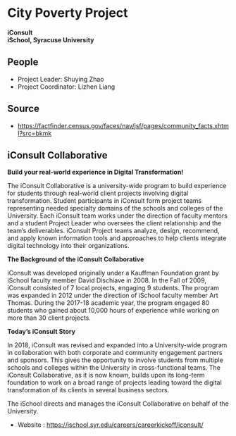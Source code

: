 # City Poverty Project   
**iConsult**   
**iSchool, Syracuse University**
## People  
- Project Leader: Shuying Zhao
- Project Coordinator: Lizhen Liang  

## Source  
- https://factfinder.census.gov/faces/nav/jsf/pages/community_facts.xhtml?src=bkmk    

## **iConsult Collaborative**     

**Build your real-world experience in Digital Transformation!**   

The iConsult Collaborative is a university-wide program to build experience for students through real-world client projects involving digital transformation.  Student participants in iConsult form project teams representing needed specialty domains of the schools and colleges of the University.  Each iConsult team works under the direction of faculty mentors and a student Project Leader who oversees the client relationship and the team’s deliverables.  iConsult Project teams analyze, design, recommend, and apply known information tools and approaches to help clients integrate digital technology into their organizations.

**The Background of the iConsult Collaborative**

iConsult was developed originally under a Kauffman Foundation grant by iSchool faculty member David Dischiave in 2008.  In the Fall of 2009, iConsult consisted of 7 local projects, engaging 9 students.  The program was expanded in 2012 under the direction of iSchool faculty member Art Thomas.  During the 2017-18 academic year, the program engaged 80 students who gained about 10,000 hours of experience while working on more than 30 client projects.

**Today’s iConsult Story**

In 2018, iConsult was revised and expanded into a University-wide program in collaboration with both corporate and community engagement partners and sponsors.  This gives the opportunity to involve students from multiple schools and colleges within the University in cross-functional teams.  The iConsult Collaborative, as it is now known, builds upon its long-term foundation to work on a broad range of projects leading toward the digital transformation of its clients in several business sectors.  

The iSchool directs and manages the iConsult Collaborative on behalf of the University.  

- Website : https://ischool.syr.edu/careers/careerkickoff/iconsult/
